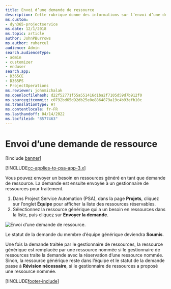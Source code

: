 ```yaml
---
title: Envoi d’une demande de ressource
description: Cette rubrique donne des informations sur l’envoi d’une demande pour une ressource de projet.
ms.custom:
- dyn365-projectservice
ms.date: 12/1/2018
ms.topic: article
author: JohnPBurrows
ms.author: ruhercul
audience: Admin
search.audienceType:
- admin
- customizer
- enduser
search.app:
- D365CE
- D365PS
- ProjectOperations
ms.reviewer: johnmichalak
ms.openlocfilehash: d22f52771f55a551416d1ba2f7105d59d7b912f0
ms.sourcegitcommit: c0792bd65d92db25e0e8864879a19c4b93efb10c
ms.translationtype: HT
ms.contentlocale: fr-FR
ms.lasthandoff: 04/14/2022
ms.locfileid: "8577463"
---
```

# <a name="submitting-a-resource-request"></a>Envoi d’une demande de ressource

[!include [banner](../includes/psa-now-project-operations.md)]

[!INCLUDE[cc-applies-to-psa-app-3.x](../includes/cc-applies-to-psa-app-3x.md)]

Vous pouvez envoyer un besoin en ressources généré en tant que demande de ressource. La demande est ensuite envoyée à un gestionnaire de ressources pour traitement.

1. Dans Project Service Automation (PSA), dans la page **Projets**, cliquez sur l’onglet **Équipe** pour afficher la liste des ressources réservables. 
2. Sélectionnez la ressource générique qui a un besoin en ressources dans la liste, puis cliquez sur **Envoyer la demande**.

![Envoi d’une demande de ressource.](media/RM-how-to-18.png)

Le statut de la demande du membre d’équipe générique deviendra **Soumis**.

Une fois la demande traitée par le gestionnaire de ressources, la ressource générique est remplacée par une ressource nommée si le gestionnaire de ressources traite la demande avec la réservation d’une ressource nommée. Sinon, la ressource générique reste dans l’équipe et le statut de la demande passe à **Révision nécessaire**, si le gestionnaire de ressources a proposé une ressource nommée.


[!INCLUDE[footer-include](../includes/footer-banner.md)]
